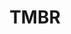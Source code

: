 ---
title: TMBR
crosslinks:
- islam
- vegan
- asktransgender
- AskPhilosophyFAQ
- youtubefactsbot
- changemyview
- randomshit
- badeconomics
- dataisbeautiful
- AskHistorians
- Transhuman
- AskReddit
- amiugly
- politics
- todayilearned
- badphilosophy
- unpopularopinion
- Anarchism
- announcements
- SubredditDrama
---